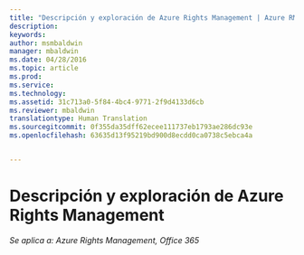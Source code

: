 ```yaml
---
title: "Descripción y exploración de Azure Rights Management | Azure RMS"
description: 
keywords: 
author: msmbaldwin
manager: mbaldwin
ms.date: 04/28/2016
ms.topic: article
ms.prod: 
ms.service: 
ms.technology: 
ms.assetid: 31c713a0-5f84-4bc4-9771-2f9d4133d6cb
ms.reviewer: mbaldwin
translationtype: Human Translation
ms.sourcegitcommit: 0f355da35dff62ecee111737eb1793ae286dc93e
ms.openlocfilehash: 63635d13f95219bd900d8ecdd0ca0738c5ebca4a


---
```


# Descripción y exploración de Azure Rights Management

*Se aplica a: Azure Rights Management, Office 365*




<!--HONumber=Jun16_HO4-->


